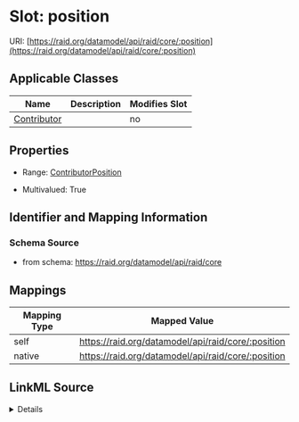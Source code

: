 

# Slot: position



URI: [https://raid.org/datamodel/api/raid/core/:position](https://raid.org/datamodel/api/raid/core/:position)



<!-- no inheritance hierarchy -->





## Applicable Classes

| Name | Description | Modifies Slot |
| --- | --- | --- |
| [Contributor](Contributor.md) |  |  no  |







## Properties

* Range: [ContributorPosition](ContributorPosition.md)

* Multivalued: True





## Identifier and Mapping Information







### Schema Source


* from schema: https://raid.org/datamodel/api/raid/core




## Mappings

| Mapping Type | Mapped Value |
| ---  | ---  |
| self | https://raid.org/datamodel/api/raid/core/:position |
| native | https://raid.org/datamodel/api/raid/core/:position |




## LinkML Source

<details>
```yaml
name: position
from_schema: https://raid.org/datamodel/api/raid/core
rank: 1000
alias: position
owner: Contributor
domain_of:
- Contributor
range: ContributorPosition
multivalued: true

```
</details>